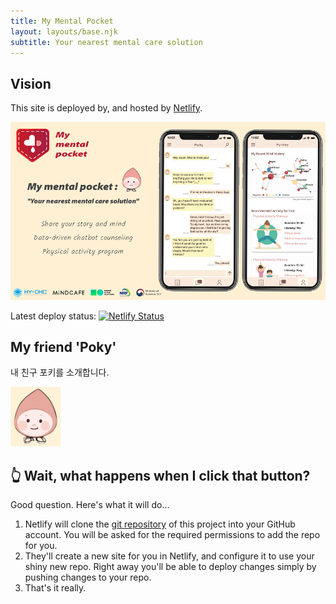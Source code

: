 ```yaml
---
title: My Mental Pocket
layout: layouts/base.njk
subtitle: Your nearest mental care solution
---
```


## Vision

This site is deployed by, and hosted by [Netlify](https://www.netlify.com).

<img size src="src/site/images/mymentalpocket_hompage_image.png" width="600">

<div class="nakedLink">

Latest deploy status: [![Netlify Status](https://api.netlify.com/api/v1/badges/056b4a67-70e6-4af4-9be5-dee151b8e906/deploy-status)](https://app.netlify.com/sites/eleventyone/deploys)

</div>

## My friend 'Poky'

내 친구 포키를 소개합니다.

<img size src="src/site/images/poky.png" width="80">

## 👆 Wait, what happens when I click that button?

Good question. Here's what it will do...

1. Netlify will clone the [git repository]({{pkg.repository.url}}) of this project into your GitHub account. You will be asked for the required permissions to add the repo for you.
2. They'll create a new site for you in Netlify, and configure it to use your shiny new repo. Right away you'll be able to deploy changes simply by pushing changes to your repo.
3. That's it really.
